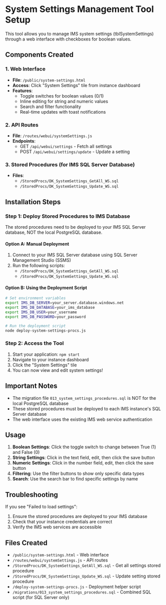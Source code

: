 # System Settings Management Tool Setup

This tool allows you to manage IMS system settings (tblSystemSettings) through a web interface with checkboxes for boolean values.

## Components Created

### 1. Web Interface
- **File**: `/public/system-settings.html`
- **Access**: Click "System Settings" tile from instance dashboard
- **Features**:
  - Toggle switches for boolean values (0/1)
  - Inline editing for string and numeric values
  - Search and filter functionality
  - Real-time updates with toast notifications

### 2. API Routes
- **File**: `/routes/webui/systemSettings.js`
- **Endpoints**:
  - GET `/api/webui/settings` - Fetch all settings
  - POST `/api/webui/settings/update` - Update a setting

### 3. Stored Procedures (for IMS SQL Server Database)
- **Files**: 
  - `/StoredProcs/DK_SystemSettings_GetAll_WS.sql`
  - `/StoredProcs/DK_SystemSettings_Update_WS.sql`

## Installation Steps

### Step 1: Deploy Stored Procedures to IMS Database

The stored procedures need to be deployed to your IMS SQL Server database, NOT the local PostgreSQL database.

#### Option A: Manual Deployment
1. Connect to your IMS SQL Server database using SQL Server Management Studio (SSMS)
2. Run the following scripts:
   - `/StoredProcs/DK_SystemSettings_GetAll_WS.sql`
   - `/StoredProcs/DK_SystemSettings_Update_WS.sql`

#### Option B: Using the Deployment Script
```bash
# Set environment variables
export IMS_DB_SERVER=your_server.database.windows.net
export IMS_DB_DATABASE=your_ims_database
export IMS_DB_USER=your_username
export IMS_DB_PASSWORD=your_password

# Run the deployment script
node deploy-system-settings-procs.js
```

### Step 2: Access the Tool

1. Start your application: `npm start`
2. Navigate to your instance dashboard
3. Click the "System Settings" tile
4. You can now view and edit system settings!

## Important Notes

- The migration file `013_system_settings_procedures.sql` is NOT for the local PostgreSQL database
- These stored procedures must be deployed to each IMS instance's SQL Server database
- The web interface uses the existing IMS web service authentication

## Usage

1. **Boolean Settings**: Click the toggle switch to change between True (1) and False (0)
2. **String Settings**: Click in the text field, edit, then click the save button
3. **Numeric Settings**: Click in the number field, edit, then click the save button
4. **Filtering**: Use the filter buttons to show only specific data types
5. **Search**: Use the search bar to find specific settings by name

## Troubleshooting

If you see "Failed to load settings":
1. Ensure the stored procedures are deployed to your IMS database
2. Check that your instance credentials are correct
3. Verify the IMS web services are accessible

## Files Created

- `/public/system-settings.html` - Web interface
- `/routes/webui/systemSettings.js` - API routes
- `/StoredProcs/DK_SystemSettings_GetAll_WS.sql` - Get all settings stored procedure
- `/StoredProcs/DK_SystemSettings_Update_WS.sql` - Update setting stored procedure
- `/deploy-system-settings-procs.js` - Deployment helper script
- `/migrations/013_system_settings_procedures.sql` - Combined SQL script (for SQL Server only)